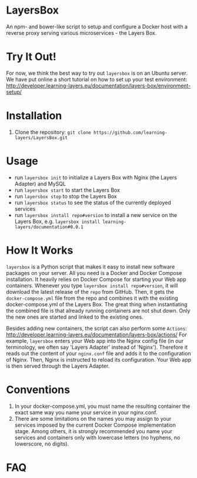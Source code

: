 # LayersBox
An npm- and bower-like script to setup and configure a Docker host with a reverse proxy serving various microservices - the Layers Box.

# Try It Out!
For now, we think the best way to try out `layersbox` is on an Ubuntu server. We have put online a short tutorial on how to set up your test environment: http://developer.learning-layers.eu/documentation/layers-box/environment-setup/

# Installation
1. Clone the repository: `git clone https://github.com/learning-layers/LayersBox.git`

# Usage
* run `layersbox init` to initialize a Layers Box with Nginx (the Layers Adapter) and MySQL
* run `layersbox start` to start the Layers Box
* run `layersbox stop` to stop the Layers Box
* run `layersbox status` to see the status of the currently deployed services
* run `layersbox install repo#version` to install a new service on the Layers Box, e.g. `layersbox install learning-layers/documentation#0.0.1`

# How It Works
`layersbox` is a Python script that makes it easy to install new software packages on your server. All you need is a Docker and Docker Compose installation. It heavily relies on Docker Compose for starting your Web app containers. Whenever you type `layersbox install repo#version`, it will download the latest release of the `repo` from GitHub. Then, it gets the `docker-compose.yml` file from the repo and combines it with the existing docker-compose.yml of the Layers Box. The great thing when instantiating the combined file is that already running containers are not shut down. Only the new ones are started and linked to the existing ones.

Besides adding new containers, the script can also perform some `Actions`: http://developer.learning-layers.eu/documentation/layers-box/actions/
For example, `layersbox` enters your Web app into the Nginx config file (in our terminology, we often say 'Layers Adapter' instead of 'Nginx'). Therefore it reads out the content of your `nginx.conf` file and adds it to the configuration of Nginx. Then, Nginx is instructed to reload its configuration. Your Web app is then served through the Layers Adapter.

# Conventions
1. In your docker-compose.yml, you must name the resulting container the exact same way you name your service in your nginx.conf.
2. There are some limitations on the names you may assign to your services imposed by the current Docker Compose implementation stage. Among others, it is strongly recommended you name your services and containers only with lowercase letters (no hyphens, no lowerscore, no digits).

# FAQ
